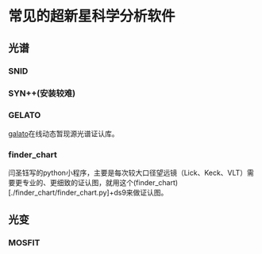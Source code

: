 # 常见的超新星科学分析软件
## 光谱
### SNID
### SYN++(安装较难)
### GELATO
[galato](https://gelato.tng.iac.es/gelato/)在线动态暂现源光谱证认库。
### finder_chart
闫圣钰写的python小程序，主要是每次较大口径望远镜（Lick、Keck、VLT）需要更专业的、更细致的证认图，就用这个(finder_chart)[./finder_chart/finder_chart.py]+ds9来做证认图。

## 光变
### MOSFIT
